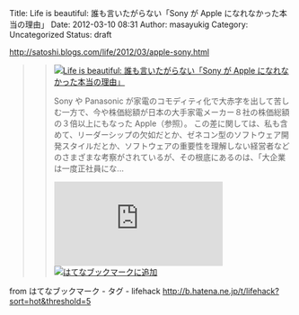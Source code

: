 Title: Life is beautiful: 誰も言いたがらない「Sony が Apple になれなかった本当の理由」
Date: 2012-03-10 08:31
Author: masayukig
Category: Uncategorized
Status: draft

<http://satoshi.blogs.com/life/2012/03/apple-sony.html>  
  
  

> > ![](http://cdn-ak.favicon.st-hatena.com/?url=http%3A%2F%2Fsatoshi.blogs.com%2F)[Life
> > is beautiful: 誰も言いたがらない「Sony が Apple
> > になれなかった本当の理由」](http://satoshi.blogs.com/life/2012/03/apple-sony.html)
> >
> > Sony や Panasonic
> > が家電のコモディティ化で大赤字を出して苦しむ一方で、今や株価総額が日本の大手家電メーカー８社の株価総額の３倍以上にもなった
> > Apple（参照）。
> > この差に関しては、私も含めて、リーダーシップの欠如だとか、ゼネコン型のソフトウェア開発スタイルだとか、ソフトウェアの重要性を理解しない経営者などのさまざまな考察がされているが、その根底にあるのは、「大企業は一度正社員にな...
> >
> > [![はてなブックマーク - Life is beautiful: 誰も言いたがらない「Sony
> > が Apple
> > になれなかった本当の理由」](http://b.hatena.ne.jp/entry/image/http://satoshi.blogs.com/life/2012/03/apple-sony.html "はてなブックマーク - Life is beautiful: 誰も言いたがらない「Sony が Apple になれなかった本当の理由」")](http://b.hatena.ne.jp/entry/http://satoshi.blogs.com/life/2012/03/apple-sony.html)
> > [![はてなブックマークに追加](http://b.hatena.ne.jp/images/append.gif "はてなブックマークに追加")](http://b.hatena.ne.jp/append?http://satoshi.blogs.com/life/2012/03/apple-sony.html)

  
  
from はてなブックマーク - タグ - lifehack
<http://b.hatena.ne.jp/t/lifehack?sort=hot&threshold=5>
